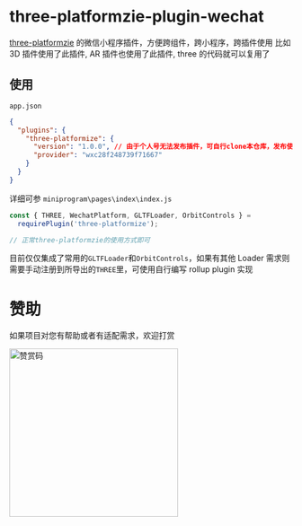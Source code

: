 # three-platformzie-plugin-wechat

[three-platformzie](https://github.com/deepkolos/three-platformize) 的微信小程序插件，方便跨组件，跨小程序，跨插件使用
比如 3D 插件使用了此插件, AR 插件也使用了此插件, three 的代码就可以复用了

## 使用

`app.json`

```json
{
  "plugins": {
    "three-platformize": {
      "version": "1.0.0", // 由于个人号无法发布插件，可自行clone本仓库，发布使用
      "provider": "wxc28f248739f71667"
    }
  }
}
```

详细可参 `miniprogram\pages\index\index.js`

```js
const { THREE, WechatPlatform, GLTFLoader, OrbitControls } =
  requirePlugin('three-platformize');

// 正常three-platformzie的使用方式即可
```

目前仅仅集成了常用的`GLTFLoader`和`OrbitControls`，如果有其他 Loader 需求则需要手动注册到所导出的`THREE`里，可使用自行编写 rollup plugin 实现

# 赞助

如果项目对您有帮助或者有适配需求，欢迎打赏

<img src="https://upload-images.jianshu.io/upload_images/252050-d3d6bfdb1bb06ddd.png?imageMogr2/auto-orient/strip%7CimageView2/2/w/1240" alt="赞赏码" width="300">
